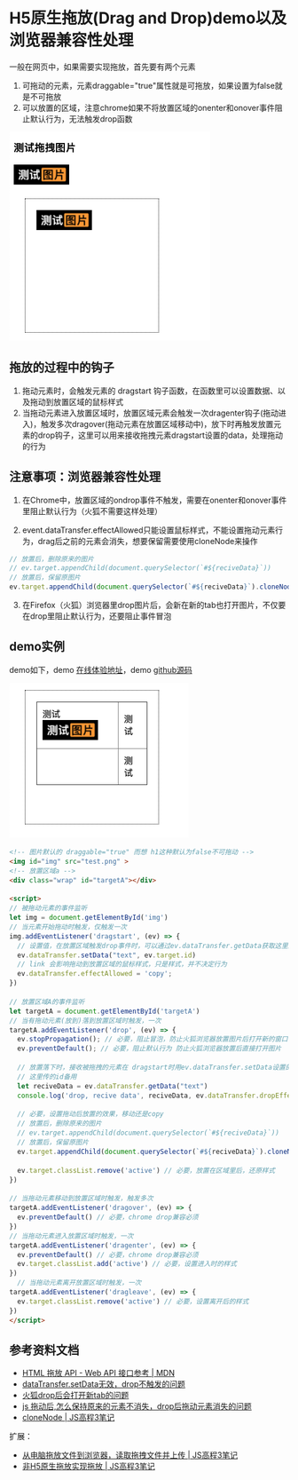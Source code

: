 
# H5原生拖放(Drag and Drop)demo以及浏览器兼容性处理

一般在网页中，如果需要实现拖放，首先要有两个元素
1. 可拖动的元素，元素draggable="true"属性就是可拖放，如果设置为false就是不可拖放
2. 可以放置的区域，注意chrome如果不将放置区域的onenter和onover事件阻止默认行为，无法触发drop函数

![js_drag_1.png](../../../images/blog/js/js_drag_1.png)

## 拖放的过程中的钩子
1. 拖动元素时，会触发元素的 dragstart 钩子函数，在函数里可以设置数据、以及拖动到放置区域的鼠标样式
2. 当拖动元素进入放置区域时，放置区域元素会触发一次dragenter钩子(拖动进入)，触发多次dragover(拖动元素在放置区域移动中)，放下时再触发放置元素的drop钩子，这里可以用来接收拖拽元素dragstart设置的data，处理拖动的行为

## 注意事项：浏览器兼容性处理

1. 在Chrome中，放置区域的ondrop事件不触发，需要在onenter和onover事件里阻止默认行为（火狐不需要这样处理）

2. event.dataTransfer.effectAllowed只能设置鼠标样式，不能设置拖动元素行为，drag后之前的元素会消失，想要保留需要使用cloneNode来操作
  
```js
// 放置后，删除原来的图片
// ev.target.appendChild(document.querySelector(`#${reciveData}`))
// 放置后，保留原图片
ev.target.appendChild(document.querySelector(`#${reciveData}`).cloneNode(true))
```

3. 在Firefox（火狐）浏览器里drop图片后，会新在新的tab也打开图片，不仅要在drop里阻止默认行为，还要阻止事件冒泡

## demo实例
demo如下，demo [在线体验地址](https://zuoxiaobai.github.io/fedemo/src/DebugDemo/%E6%8B%96%E5%8A%A8%E5%9B%BE%E7%89%87demo/)，demo [github源码](https://github.com/zuoxiaobai/fedemo/blob/master/src/DebugDemo/%E6%8B%96%E5%8A%A8%E5%9B%BE%E7%89%87demo/index.html)

![js_drag_2.png](../../../images/blog/js/js_drag_2.png)

```html
<!-- 图片默认的 draggable="true" 而想 h1这种默认为false不可拖动 -->
<img id="img" src="test.png" >
<!-- 放置区域a -->
<div class="wrap" id="targetA"></div>

<script>
// 被拖动元素的事件监听
let img = document.getElementById('img')
// 当元素开始拖动时触发，仅触发一次
img.addEventListener('dragstart', (ev) => {
  // 设置值，在放置区域触发drop事件时，可以通过ev.dataTransfer.getData获取这里的值
  ev.dataTransfer.setData("text", ev.target.id)
  // link 会影响拖动到放置区域的鼠标样式，只是样式，并不决定行为 
  ev.dataTransfer.effectAllowed = 'copy'; 
})

// 放置区域A的事件监听
let targetA = document.getElementById('targetA')
// 当有拖动元素(放到)落到放置区域时触发，一次
targetA.addEventListener('drop', (ev) => {
  ev.stopPropagation(); // 必要，阻止冒泡，防止火狐浏览器放置图片后打开新的窗口
  ev.preventDefault(); // 必要，阻止默认行为 防止火狐浏览器放置后直接打开图片

  // 放置落下时，接收被拖拽的元素在 dragstart时用ev.dataTransfer.setData设置的值
  // 这里传的id备用
  let reciveData = ev.dataTransfer.getData("text")
  console.log('drop, recive data', reciveData, ev.dataTransfer.dropEffect)

  // 必要，设置拖动后放置的效果，移动还是copy
  // 放置后，删除原来的图片
  // ev.target.appendChild(document.querySelector(`#${reciveData}`))
  // 放置后，保留原图片
  ev.target.appendChild(document.querySelector(`#${reciveData}`).cloneNode(true))

  ev.target.classList.remove('active') // 必要，放置在区域里后，还原样式
})

// 当拖动元素移动到放置区域时触发，触发多次
targetA.addEventListener('dragover', (ev) => {
  ev.preventDefault() // 必要，chrome drop兼容必须
})
// 当拖动元素进入放置区域时触发，一次
targetA.addEventListener('dragenter', (ev) => {
  ev.preventDefault() // 必要，chrome drop兼容必须
  ev.target.classList.add('active') // 必要，设置进入时的样式
})
  // 当拖动元素离开放置区域时触发，一次
targetA.addEventListener('dragleave', (ev) => {
  ev.target.classList.remove('active') // 必要，设置离开后的样式
})
</script>
```

## 参考资料文档

- [HTML 拖放 API - Web API 接口参考 | MDN](https://developer.mozilla.org/zh-CN/docs/Web/API/HTML_Drag_and_Drop_API)
- [dataTransfer.setData无效，drop不触发的问题](https://segmentfault.com/q/1010000011761601/)
- [火狐drop后会打开新tab的问题](https://www.cnblogs.com/liulei-cherry/p/8440609.html)
- [js 拖动后,怎么保持原来的元素不消失，drop后拖动元素消失的问题](https://zhidao.baidu.com/question/1449513599728916460.html)
- [cloneNode | JS高程3笔记](https://www.yuque.com/guoqzuo/js_es6/hoglme)

扩展：

- [从电脑拖放文件到浏览器，读取拖拽文件并上传 | JS高程3笔记](https://www.yuque.com/guoqzuo/js_es6/nocthb#bdcc30d7)
- [非H5原生拖放实现拖放 | JS高程3笔记](https://www.yuque.com/guoqzuo/js_es6/aquxsq#eeddf2fd)
